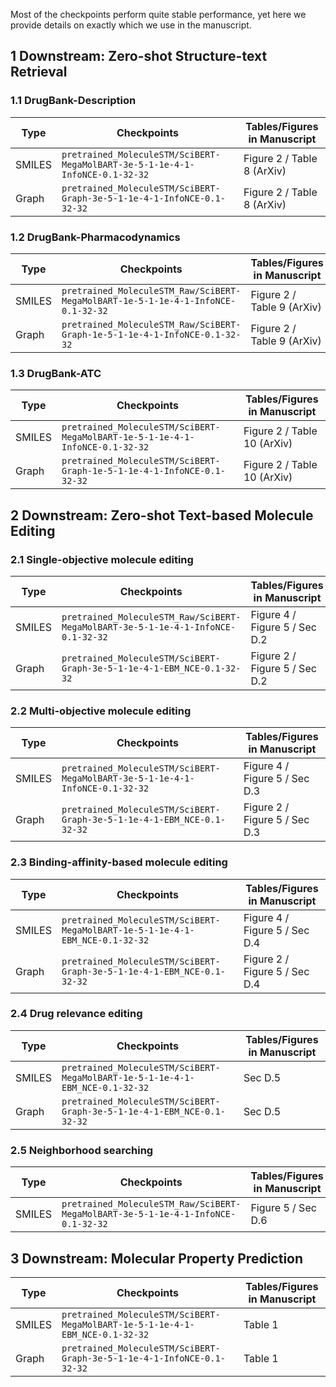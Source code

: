 Most of the checkpoints perform quite stable performance, yet here we provide details on exactly which we use in the manuscript.

## 1 Downstream: Zero-shot Structure-text Retrieval

### 1.1 DrugBank-Description

| Type | Checkpoints | Tables/Figures in Manuscript|
| -- | -- | -- |
| SMILES | `pretrained_MoleculeSTM/SciBERT-MegaMolBART-3e-5-1-1e-4-1-InfoNCE-0.1-32-32` | Figure 2 / Table 8 (ArXiv) |
| Graph | `pretrained_MoleculeSTM/SciBERT-Graph-3e-5-1-1e-4-1-InfoNCE-0.1-32-32` | Figure 2 / Table 8 (ArXiv) |

### 1.2 DrugBank-Pharmacodynamics

| Type | Checkpoints | Tables/Figures in Manuscript|
| -- | -- | -- |
| SMILES | `pretrained_MoleculeSTM_Raw/SciBERT-MegaMolBART-1e-5-1-1e-4-1-InfoNCE-0.1-32-32` | Figure 2 / Table 9 (ArXiv) |
| Graph | `pretrained_MoleculeSTM_Raw/SciBERT-Graph-1e-5-1-1e-4-1-InfoNCE-0.1-32-32` | Figure 2 / Table 9 (ArXiv) |

### 1.3 DrugBank-ATC

| Type | Checkpoints | Tables/Figures in Manuscript|
| -- | -- | -- |
| SMILES | `pretrained_MoleculeSTM/SciBERT-MegaMolBART-1e-5-1-1e-4-1-InfoNCE-0.1-32-32` | Figure 2 / Table 10 (ArXiv) |
| Graph | `pretrained_MoleculeSTM/SciBERT-Graph-1e-5-1-1e-4-1-InfoNCE-0.1-32-32` | Figure 2 / Table 10 (ArXiv) |

## 2 Downstream: Zero-shot Text-based Molecule Editing

### 2.1 Single-objective molecule editing

| Type | Checkpoints | Tables/Figures in Manuscript|
| -- | -- | -- |
| SMILES | `pretrained_MoleculeSTM_Raw/SciBERT-MegaMolBART-3e-5-1-1e-4-1-InfoNCE-0.1-32-32` | Figure 4 / Figure 5 / Sec D.2 |
| Graph | `pretrained_MoleculeSTM/SciBERT-Graph-3e-5-1-1e-4-1-EBM_NCE-0.1-32-32` | Figure 2 / Figure 5 / Sec D.2|

### 2.2 Multi-objective molecule editing

| Type | Checkpoints | Tables/Figures in Manuscript|
| -- | -- | -- |
| SMILES | `pretrained_MoleculeSTM/SciBERT-MegaMolBART-3e-5-1-1e-4-1-InfoNCE-0.1-32-32` | Figure 4 / Figure 5 / Sec D.3 |
| Graph | `pretrained_MoleculeSTM/SciBERT-Graph-3e-5-1-1e-4-1-EBM_NCE-0.1-32-32` | Figure 2 / Figure 5 / Sec D.3 |

### 2.3 Binding-affinity-based molecule editing

| Type | Checkpoints | Tables/Figures in Manuscript|
| -- | -- | -- |
| SMILES | `pretrained_MoleculeSTM/SciBERT-MegaMolBART-1e-5-1-1e-4-1-EBM_NCE-0.1-32-32` | Figure 4 / Figure 5 / Sec D.4 |
| Graph | `pretrained_MoleculeSTM/SciBERT-Graph-3e-5-1-1e-4-1-EBM_NCE-0.1-32-32` | Figure 2 / Figure 5 / Sec D.4 |

### 2.4 Drug relevance editing

| Type | Checkpoints | Tables/Figures in Manuscript|
| -- | -- | -- |
| SMILES | `pretrained_MoleculeSTM/SciBERT-MegaMolBART-1e-5-1-1e-4-1-EBM_NCE-0.1-32-32` | Sec D.5 |
| Graph | `pretrained_MoleculeSTM/SciBERT-Graph-3e-5-1-1e-4-1-EBM_NCE-0.1-32-32` |  Sec D.5 |

### 2.5 Neighborhood searching

| Type | Checkpoints | Tables/Figures in Manuscript|
| -- | -- | -- |
| SMILES | `pretrained_MoleculeSTM_Raw/SciBERT-MegaMolBART-3e-5-1-1e-4-1-InfoNCE-0.1-32-32` | Figure 5 / Sec D.6 |


## 3 Downstream: Molecular Property Prediction

| Type | Checkpoints | Tables/Figures in Manuscript|
| -- | -- | -- |
| SMILES | `pretrained_MoleculeSTM/SciBERT-MegaMolBART-1e-5-1-1e-4-1-EBM_NCE-0.1-32-32` | Table 1 |
| Graph | `pretrained_MoleculeSTM/SciBERT-Graph-3e-5-1-1e-4-1-InfoNCE-0.1-32-32` | Table 1 |
